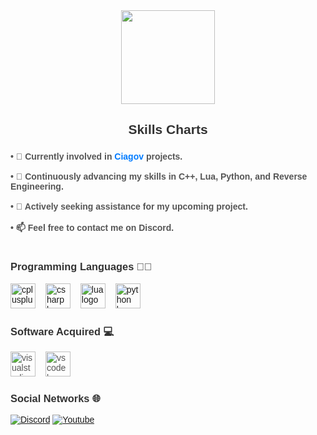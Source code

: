 <div align="center">
  <img height="150" src="https://techisor.com/wp-content/uploads/2022/01/UIUX-Design-1.png" />
</div>

###

<h2 align="center" style="font-family: Arial, sans-serif; color: #333;">Skills Charts</h2>

###

<div style="font-family: Arial, sans-serif; color: #555;">
  
<h4 align="left" style="font-family: Arial, sans-serif; color: #555;">
  • 🔭 Currently involved in <a href="https://discord.gg/ciagov" style="color: #007bff; text-decoration: none;">Ciagov</a> projects.<br><br>
  • 🌱 Continuously advancing my skills in C++, Lua, Python, and Reverse Engineering.<br><br>
  • 🤝 Actively seeking assistance for my upcoming project.<br><br>
  • 📫 Feel free to contact me on Discord.<br><br>
</h4>


  <h3 align="left" style="color: #333;">Programming Languages 👨‍💻</h3>
  
  <div align="left">
    <a href="https://en.wikipedia.org/wiki/C%2B%2B" target="_blank"><img src="https://skillicons.dev/icons?i=cpp" height="40" alt="cplusplus logo" style="margin-right: 12px;" /></a>
    <a href="https://en.wikipedia.org/wiki/C_Sharp_(programming_language)" target="_blank"><img src="https://skillicons.dev/icons?i=cs" height="40" alt="csharp logo" style="margin-right: 12px;" /></a>
    <a href="https://www.lua.org/" target="_blank"><img src="https://skillicons.dev/icons?i=lua" height="40" alt="lua logo" style="margin-right: 12px;" /></a>
    <a href="https://www.python.org/" target="_blank"><img src="https://skillicons.dev/icons?i=python" height="40" alt="python logo" style="margin-right: 12px;" /></a>
  </div>

  <h3 align="left" style="color: #333;">Software Acquired 💻</h3>

  <div align="left">
    <img src="https://skillicons.dev/icons?i=visualstudio" height="40" alt="visualstudio logo" style="margin-right: 12px;" />
    <img src="https://skillicons.dev/icons?i=vscode" height="40" alt="vscode logo" style="margin-right: 12px;" />
  </div>

  <h3 align="left" style="color: #333;">Social Networks 🌐</h3>
  
  [![Discord](https://go-skill-icons.vercel.app/api/icons?i=discord)](https://discord.com/users/407282717538123787)
  [![Youtube](https://go-skill-icons.vercel.app/api/icons?i=youtube)](https://www.youtube.com/@bowebboweb)

</div>

###
